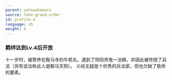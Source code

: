 ```yaml
---
parent: ushiwakamaru
source: fate-grand-order
id: profile-4
language: zh
weight: 4
---
```


### 羁绊达到Lv.4后开放

十一岁时，被寄养在鞍马寺的牛若丸，遇到了阴阳师鬼一法眼，并因此被传授了兵法（另有说法称此人是鞍马天狗）。
义经无疑是个优秀的兵法家，但也欠缺了致命的要素。
